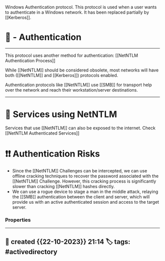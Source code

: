 
Windows Authentication protocol. This protocol is used when a user wants to authenticate in a Windows network. It has been replaced partially by [[Kerberos]].


# 🚀 - Authentication
---
This protocol uses another method for authentication: [[NetNTLM Authentication Process]]

While [[NetNTLM]] should be considered obsolete, most networks will have both ([[NetNTLM]] and [[Kerberos]]) protocols enabled.

Authentication protocols like [[NetNTLM]] use [[SMB]] for transport help over the network and reach their workstation/server destinations. 

---

# 📜 Services using NetNTLM

Services that use [[NetNTLM]] can also be exposed to the internet. Check [[NetNTLM Authenticated Services]]


# ❗❗ Authentication Risks

- Since the [[NetNTLM]] Challenges can be intercepted, we can use offline cracking techniques to recover the password associated with the [[NetNTLM]] Challenge. However, this cracking process is significantly slower than cracking [[NetNTLM]] hashes directly.
- We can use a rogue device to stage a man in the middle attack, relaying the [[SMB]] authentication between the client and server, which will provide us with an active authenticated session and access to the target server.

### Properties
---
📆 created   {{22-10-2023}} 21:14
🏷️ tags: #activedirectory   
---


